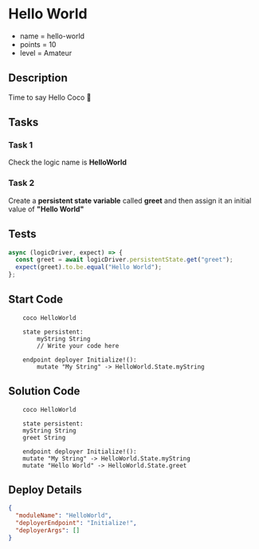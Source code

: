 # Hello World

- name = hello-world
- points = 10
- level = Amateur

## Description

Time to say Hello Coco 👋

## Tasks

### Task 1

Check the logic name is **HelloWorld**

### Task 2

Create a **persistent state variable** called **greet** and then assign it an initial value of **"Hello World"**

## Tests

```javascript
async (logicDriver, expect) => {
  const greet = await logicDriver.persistentState.get("greet");
  expect(greet).to.be.equal("Hello World");
};
```

## Start Code

```
    coco HelloWorld

    state persistent:
        myString String
        // Write your code here

    endpoint deployer Initialize!():
        mutate "My String" -> HelloWorld.State.myString
```

## Solution Code

```
    coco HelloWorld

    state persistent:
    myString String
    greet String

    endpoint deployer Initialize!():
    mutate "My String" -> HelloWorld.State.myString
    mutate "Hello World" -> HelloWorld.State.greet
```

## Deploy Details

```json
{
  "moduleName": "HelloWorld",
  "deployerEndpoint": "Initialize!",
  "deployerArgs": []
}
```
